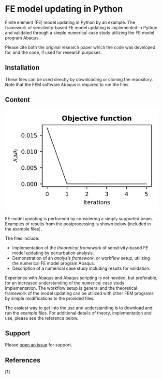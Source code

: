 # FE model updating in Python

Finite element (FE) model updating in Python by an example. The framework of sensitivity-based FE model updating is implemented in Python
and validated through a simple numerical case study utilizing the FE model program Abaqus.

Please cite both the original research paper which the code was developed for, and the code, if used for research purposes.

## Installation
These files can be used directly by downloading or cloning the repository. Note that the FEM software Abaqus is required to run the files.

## Content

![](test_fig.svg)


FE model updating is performed by considering a simply supported beam. Examples of results from the postprocessing is shown below (included in the
example files).


The files include:
- Implementation of the *theoretical framework* of sensitivity-based FE model updating by perturbation analysis.
- Demonstration of an *analysis framework*, or workflow setup, utilizing the numerical FE model program Abaqus.
- Description of a numerical case study including results for validation.

Experience with Abaqus and Abaqus scripting is not needed, but preferable, for an increased understanding of the numerical case study implementation.
The workflow setup is general and the theoretical framework of the model updating can be utilized with other FEM programs by simple modifications to
the provided files.

The easiest way to get into the use and understanding is to download and run the example files. For additional details of theory,
implementation and use, please see the reference below.


## Support

Please [open an issue](https://github.com/bjorntsv/pyfemu/issues/new) for support.

## References
[1]
